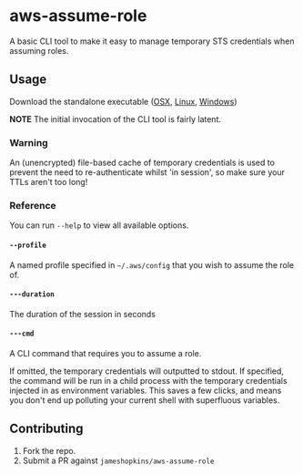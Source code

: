 # aws-assume-role

A basic CLI tool to make it easy to manage temporary STS credentials when assuming roles.

## Usage

Download the standalone executable ([OSX](https://s3.eu-west-2.amazonaws.com/aws-assume-role/assume_role-0.0.1-macos), [Linux](https://s3.eu-west-2.amazonaws.com/aws-assume-role/assume_role-0.0.1-linux), [Windows](https://s3.eu-west-2.amazonaws.com/aws-assume-role/assume_role-0.0.1-win.exe))

**NOTE** The initial invocation of the CLI tool is fairly latent.

### Warning

An (unencrypted) file-based cache of temporary credentials is used to prevent the need to re-authenticate whilst 'in session', so make sure your TTLs aren't too long!

### Reference

You can run `--help` to view all available options.

#### `--profile`

A named profile specified in `~/.aws/config` that you wish to assume the role of.

#### `---duration`

The duration of the session in seconds

#### `---cmd`

A CLI command that requires you to assume a role.

If omitted, the temporary credentials will outputted to stdout. If specified, the command will be run in a child process with the temporary credentials injected in as environment variables. This saves a few clicks, and means you don't end up polluting your current shell with superfluous variables.


## Contributing

1. Fork the repo.
2. Submit a PR against `jameshopkins/aws-assume-role`
